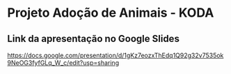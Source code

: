 # Projeto Adoção de Animais - KODA
## Link da apresentação no Google Slides
<https://docs.google.com/presentation/d/1gKz7eozxThEdq1Q92g32v7535ok9NeOG3fyfGLq_W_c/edit?usp=sharing>
